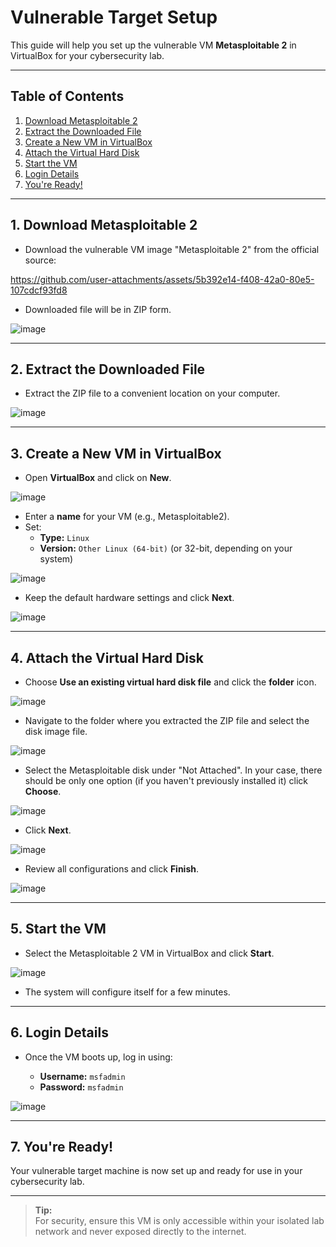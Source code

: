 # Vulnerable Target Setup

This guide will help you set up the vulnerable VM **Metasploitable 2** in VirtualBox for your cybersecurity lab.

---

## Table of Contents

1. [Download Metasploitable 2](#1-download-metasploitable-2)
2. [Extract the Downloaded File](#2-extract-the-downloaded-file)
3. [Create a New VM in VirtualBox](#3-create-a-new-vm-in-virtualbox)
4. [Attach the Virtual Hard Disk](#4-attach-the-virtual-hard-disk)
5. [Start the VM](#5-start-the-vm)
6. [Login Details](#6-login-details)
7. [You're Ready!](#7-youre-ready)

---

## 1. Download Metasploitable 2

- Download the vulnerable VM image "Metasploitable 2" from the official source:

https://github.com/user-attachments/assets/5b392e14-f408-42a0-80e5-107cdcf93fd8

- Downloaded file will be in ZIP form.

![image](https://github.com/user-attachments/assets/dcad187a-f1ae-4bf0-9224-e04fd9ac8b38)

---

## 2. Extract the Downloaded File

- Extract the ZIP file to a convenient location on your computer.

![image](https://github.com/user-attachments/assets/5a221464-fbb6-424d-96a8-7acd6439463b)

---

## 3. Create a New VM in VirtualBox

- Open **VirtualBox** and click on **New**.

![image](https://github.com/user-attachments/assets/fd2bb005-59c5-4a26-a882-889eb884ad74)

- Enter a **name** for your VM (e.g., Metasploitable2).
- Set:
  - **Type:** `Linux`
  - **Version:** `Other Linux (64-bit)` (or 32-bit, depending on your system)

![image](https://github.com/user-attachments/assets/a494b0ee-5cc4-4240-b953-093d7032dffd)


- Keep the default hardware settings and click **Next**.

![image](https://github.com/user-attachments/assets/a6909348-d03a-4e47-a700-6c6bd2790e74)

---

## 4. Attach the Virtual Hard Disk

- Choose **Use an existing virtual hard disk file** and click the **folder** icon.

![image](https://github.com/user-attachments/assets/f9fa7bb0-c891-44d9-8272-0d3a7cf1a580)


- Navigate to the folder where you extracted the ZIP file and select the disk image file.

  
![image](https://github.com/user-attachments/assets/a7a6205d-ca3a-476c-9e98-9e71309102b5)


- Select the Metasploitable disk under "Not Attached". In your case, there should be only one option (if you haven't previously installed it) click **Choose**.
  
![image](https://github.com/user-attachments/assets/44412ed8-0511-4560-9d73-230531062168)


- Click **Next**.

![image](https://github.com/user-attachments/assets/28f00d17-216e-41d8-8fe3-8df2f3e3687c)

- Review all configurations and click **Finish**.

![image](https://github.com/user-attachments/assets/6311753c-d680-4844-9c74-7a025271a6a7)

---


## 5. Start the VM

- Select the Metasploitable 2 VM in VirtualBox and click **Start**.

![image](https://github.com/user-attachments/assets/475800e0-78f4-4947-a8e2-40248eb8506d)

- The system will configure itself for a few minutes.

---

## 6. Login Details

- Once the VM boots up, log in using:

  - **Username:** `msfadmin`
  - **Password:** `msfadmin`
 
![image](https://github.com/user-attachments/assets/51c454c9-9982-4760-b83f-bf313eaa5fe4)

---
  
## 7. You're Ready!

Your vulnerable target machine is now set up and ready for use in your cybersecurity lab.

---

> **Tip:**  
> For security, ensure this VM is only accessible within your isolated lab network and never exposed directly to the internet.
